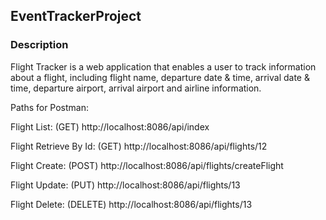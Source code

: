 ## EventTrackerProject

### Description
Flight Tracker is a web application that enables a user to track information about a flight, including flight name, departure date & time, arrival date & time, departure airport, arrival airport and airline information.


Paths for Postman:

Flight List: (GET)
http://localhost:8086/api/index

Flight Retrieve By Id: (GET)
http://localhost:8086/api/flights/12

Flight Create: (POST)
http://localhost:8086/api/flights/createFlight

Flight Update: (PUT)
http://localhost:8086/api/flights/13

Flight Delete: (DELETE)
http://localhost:8086/api/flights/13
